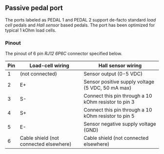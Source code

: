 ## Passive pedal port

The ports labeled as PEDAL 1 and PEDAL 2 support de-facto standard *load cell* pedals and *Hall sensor* based pedals. The port has been optimized for typical 1 kOhm load cells.

### Pinout

The pinout of 6 pin *RJ12 6P6C* connector specified below.

| Pin | Load-cell wiring                        | Hall sensor wiring                                   |
| --- | --------------------------------------- | ---------------------------------------------------- |
| 1   | (not connected)                         | Sensor output (0-5 VDC)                              |
| 2   | E+                                      | Sensor positive supply voltage (5 VDC, 50 mA max)      |
| 3   | S-                                      | Connect this pin through a 10 kOhm resistor to pin 3 |
| 4   | S+                                      | Connect this pin through a 10 kOhm resistor to pin 5 |
| 5   | E-                                      | Sensor negative supply voltage (GND)                 |
| 6   | Cable shield  (not connected elsewhere) | Cable shield (not connected elsewhere)               |

